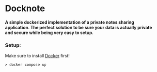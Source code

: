 # Docknote

#### A simple dockerized implementation of a private notes sharing application. The perfect solution to be sure your data is actually private and secure while being very easy to setup.

### Setup:
Make sure to install [Docker](https://www.docker.com/) first!
```console
> docker compose up
```